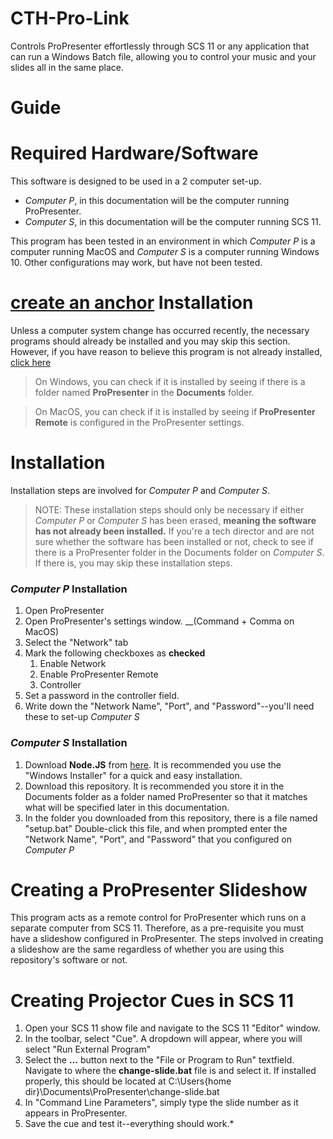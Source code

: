 # CTH-Pro-Link
Controls ProPresenter effortlessly through SCS 11 or any application that can run a Windows Batch file, allowing you to control your music and your slides all in the same place.

# Guide

# Required Hardware/Software
This software is designed to be used in a 2 computer set-up.

* *Computer P*, in this documentation will be the computer running ProPresenter.
* *Computer S*, in this documentation will be the computer running SCS 11.

This program has been tested in an environment in which *Computer P* is a computer running MacOS and *Computer S* is a computer running Windows 10. Other configurations may work, but have not been tested.

# [create an anchor](#installation) Installation
Unless a computer system change has occurred recently, the necessary programs should already be installed and you may skip this section. However, if you have reason to believe this program is not already installed, [click here]()

>On Windows, you can check if it is installed by seeing if there is a folder named __ProPresenter__ in the __Documents__ folder.

>On MacOS, you can check if it is installed by seeing if __ProPresenter Remote__ is configured in the ProPresenter settings.

# Installation
Installation steps are involved for *Computer P* and *Computer S*.

> NOTE: These installation steps should only be necessary if either *Computer P* or *Computer S* has been erased, __meaning the software has not already been installed.__ If you're a tech director and are not sure whether the software has been installed or not, check to see if there is a ProPresenter folder in the Documents folder on *Computer S*. If there is, you may skip these installation steps. 

### *Computer P* Installation
1. Open ProPresenter
1. Open ProPresenter's settings window. __(Command + Comma on MacOS)
1. Select the "Network" tab
1. Mark the following checkboxes as __checked__
   1. Enable Network
   1. Enable ProPresenter Remote
   1. Controller
1. Set a password in the controller field.
1. Write down the "Network Name", "Port", and "Password"--you'll need these to set-up *Computer S*

### *Computer S* Installation
1. Download __Node.JS__ from [here](https://nodejs.org/en/download/). It is recommended you use the "Windows Installer" for a quick and easy installation.
1. Download this repository. It is recommended you store it in the Documents folder as a folder named ProPresenter so that it matches what will be specified later in this documentation.
1. In the folder you downloaded from this repository, there is a file named "setup.bat" Double-click this file, and when prompted enter the "Network Name", "Port", and "Password" that you configured on *Computer P*

# Creating a ProPresenter Slideshow
This program acts as a remote control for ProPresenter which runs on a separate computer from SCS 11. Therefore, as a pre-requisite you must have a slideshow configured in ProPresenter. The steps involved in creating a slideshow are the same regardless of whether you are using this repository's software or not.

# Creating Projector Cues in SCS 11
1. Open your SCS 11 show file and navigate to the SCS 11 "Editor" window.
1. In the toolbar, select "Cue". A dropdown will appear, where you will select "Run External Program"
1. Select the __...__ button next to the "File or Program to Run" textfield. Navigate to where the __change-slide.bat__ file is and select it. If installed properly, this should be located at C:\Users\{home dir}\Documents\ProPresenter\change-slide.bat
1. In "Command Line Parameters", simply type the slide number as it appears in ProPresenter.
1. Save the cue and test it--everything should work.*
